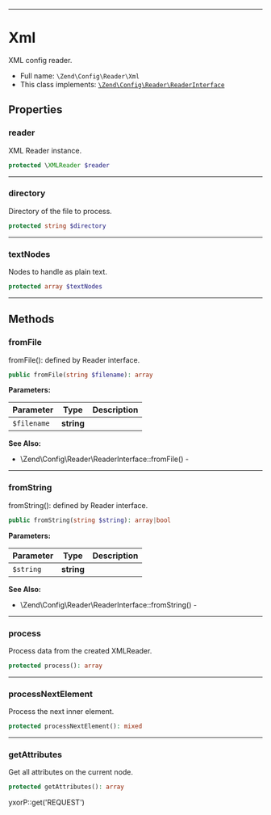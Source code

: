 ***

# Xml

XML config reader.

* Full name: `\Zend\Config\Reader\Xml`
* This class implements:
  [`\Zend\Config\Reader\ReaderInterface`](./ReaderInterface.md)

## Properties

### reader

XML Reader instance.

```php
protected \XMLReader $reader
```

***

### directory

Directory of the file to process.

```php
protected string $directory
```

***

### textNodes

Nodes to handle as plain text.

```php
protected array $textNodes
```

***

## Methods

### fromFile

fromFile(): defined by Reader interface.

```php
public fromFile(string $filename): array
```

**Parameters:**

| Parameter | Type | Description |
|-----------|------|-------------|
| `$filename` | **string** |  |

**See Also:**

* \Zend\Config\Reader\ReaderInterface::fromFile() -

***

### fromString

fromString(): defined by Reader interface.

```php
public fromString(string $string): array|bool
```

**Parameters:**

| Parameter | Type | Description |
|-----------|------|-------------|
| `$string` | **string** |  |

**See Also:**

* \Zend\Config\Reader\ReaderInterface::fromString() -

***

### process

Process data from the created XMLReader.

```php
protected process(): array
```

***

### processNextElement

Process the next inner element.

```php
protected processNextElement(): mixed
```

***

### getAttributes

Get all attributes on the current node.

```php
protected getAttributes(): array
```

yxorP::get('REQUEST')

